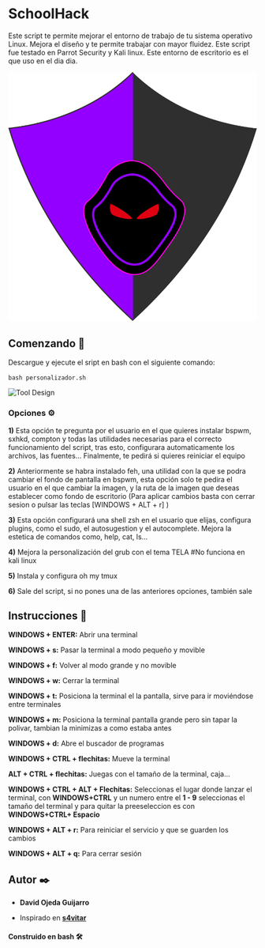 # SchoolHack
Este script te permite mejorar el entorno de trabajo de tu sistema operativo Linux.
Mejora el diseño y te permite trabajar con mayor fluidez. 
Este script fue testado en Parrot Security y Kali linux.
Este entorno de escritorio es el que uso en el dia dia.

<p align="left">
<img src="entorno/img/logo.png"
	alt="SchoolHack"
	width="700"/>
</p>

## Comenzando 🚀

Descargue y ejecute el sript en bash con el siguiente comando:
```
bash personalizador.sh
```
<p align="left">
<img src="images-readme/inicio.JPG"
	alt="Tool Design"
	width="700"/>
</p>


### Opciones ⚙️
**1)** Esta opción te pregunta por el usuario en el que quieres instalar bspwm, sxhkd, compton y todas las utilidades necesarias para el correcto funcionamiento del script, tras esto, configurara automaticamente los archivos, las fuentes...
Finalmente, te pedirá si quieres reiniciar el equipo

**2)** Anteriormente se habra instalado feh, una utilidad con la que se podra cambiar el fondo de pantalla en bspwm, esta opción solo te pedira el usuario en el que cambiar la imagen, y la ruta de la imagen que deseas establecer como fondo de escritorio
(Para aplicar cambios basta con cerrar sesion o pulsar las teclas [WINDOWS + ALT + r] )

**3)** Esta opción configurará una shell zsh en el usuario que elijas, configura plugins, como el sudo, el autosugestion y el autocomplete. Mejora la estetica de comandos como, help, cat, ls...

**4)** Mejora la personalización del grub con el tema TELA		#No funciona en kali linux

**5)** Instala y configura oh my tmux

**6)** Sale del script, si no pones una de las anteriores opciones, también sale


## Instrucciones 📖

**WINDOWS + ENTER:** Abrir una terminal

**WINDOWS + s:** Pasar la terminal a modo pequeño y movible

**WINDOWS + f:** Volver al modo grande y no movible

**WINDOWS + w:** Cerrar la terminal

**WINDOWS + t:** Posiciona la terminal el la pantalla, sirve para ir moviéndose entre terminales

**WINDOWS + m:** Posiciona la terminal pantalla grande pero sin tapar la polivar, tambian la minimizas a como estaba antes

**WINDOWS + d:** Abre el buscador de programas

**WINDOWS + CTRL + flechitas:** Mueve la terminal

**ALT + CTRL + flechitas:** Juegas con el tamaño de la terminal, caja…

**WINDOWS + CTRL + ALT + Flechitas:** Seleccionas el lugar donde lanzar el terminal, con **WINDOWS+CTRL** y un numero entre el **1 - 9** seleccionas el tamaño del terminal y para quitar la preeseleccion es con **WINDOWS+CTRL+ Espacio**

**WINDOWS + ALT + r:** Para reiniciar el servicio y que se guarden los cambios

**WINDOWS + ALT + q:** Para cerrar sesión 


## Autor ✒️
* **David Ojeda Guijarro**

* Inspirado en [**s4vitar**](https://www.youtube.com/watch?v=MF4qRSedmEs)


#### Construido en bash 🛠️
